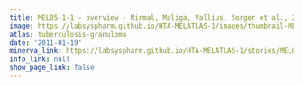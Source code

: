 ```yaml
---
title: MEL05-1-1 - overview - Nirmal, Maliga, Vallius, Sorger et al., 2021
image: https://labsyspharm.github.io/HTA-MELATLAS-1/images/thumbnail-MEL05-1-1-overview.jpg
atlas: tuberculosis-granuloma
date: '2011-01-19'
minerva_link: https://labsyspharm.github.io/HTA-MELATLAS-1/stories/MEL05-1-1-overview.html
info_link: null
show_page_link: false
---
```

